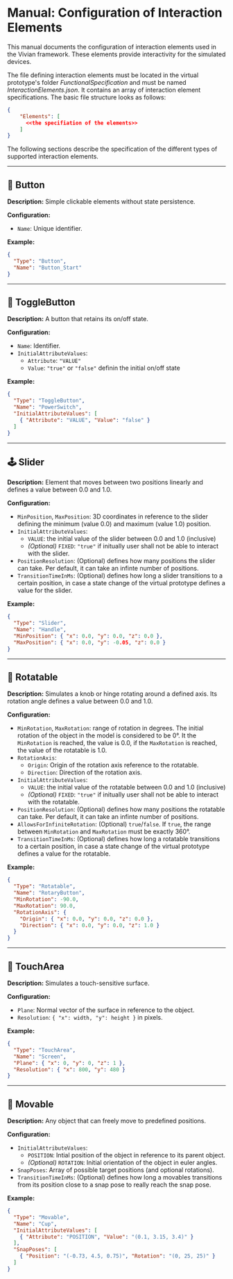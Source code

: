 # Manual: Configuration of Interaction Elements

This manual documents the configuration of interaction elements used in the Vivian framework. These elements provide interactivity for the simulated devices.

The file defining interaction elements must be located in the virtual prototype's folder *FunctionalSpecification* and must be named *InteractionElements.json*. It contains an array of interaction element specifications. The basic file structure looks as follows:

```json
{
    "Elements": [
      <<the specifiation of the elements>>
    ]
}
```

The following sections describe the specification of the different types of supported interaction elements.

---

## 🔘 Button
**Description:** Simple clickable elements without state persistence.

**Configuration:**
- `Name`: Unique identifier.

**Example:**
```json
{
  "Type": "Button",
  "Name": "Button_Start"
}
```

---

## 🔁 ToggleButton
**Description:** A button that retains its on/off state.

**Configuration:**
- `Name`: Identifier.
- `InitialAttributeValues`:
  - `Attribute`: `"VALUE"`
  - `Value`: `"true"` or `"false"` definin the initial on/off state

**Example:**
```json
{
  "Type": "ToggleButton",
  "Name": "PowerSwitch",
  "InitialAttributeValues": [
    { "Attribute": "VALUE", "Value": "false" }
  ]
}
```

---

## 🕹️ Slider
**Description:** Element that moves between two positions linearly and defines a value between 0.0 and 1.0.

**Configuration:**
- `MinPosition`, `MaxPosition`: 3D coordinates in reference to the slider defining the minimum (value 0.0) and maximum (value 1.0) position.
- `InitialAttributeValues`: 
  - `VALUE`: the initial value of the slider between 0.0 and 1.0 (inclusive)
  - *(Optional)* `FIXED`: `"true"` if initually user shall not be able to interact with the slider.
- `PositionResolution`: (Optional) defines how many positions the slider can take. Per default, it can take an infinte number of positions.
- `TransitionTimeInMs`: (Optional) defines how long a slider transitions to a certain position, in case a state change of the virtual prototype defines a value for the slider.

**Example:**
```json
{
  "Type": "Slider",
  "Name": "Handle",
  "MinPosition": { "x": 0.0, "y": 0.0, "z": 0.0 },
  "MaxPosition": { "x": 0.0, "y": -0.05, "z": 0.0 }
}
```

---

## 🔄 Rotatable
**Description:** Simulates a knob or hinge rotating around a defined axis. Its rotation angle defines a value between 0.0 and 1.0.

**Configuration:**
- `MinRotation`, `MaxRotation`: range of rotation in degrees. The initial rotation of the object in the model is considered to be 0°. It the `MinRotation` is reached, the value is 0.0, if the `MaxRotation` is reached, the value of the rotatable is 1.0.
- `RotationAxis`: 
  - `Origin`: Origin of the rotation axis reference to the rotatable.
  - `Direction`: Direction of the rotation axis.
- `InitialAttributeValues`: 
  - `VALUE`: the initial value of the rotatable between 0.0 and 1.0 (inclusive)
  - *(Optional)* `FIXED`: `"true"` if initually user shall not be able to interact with the rotatable.
- `PositionResolution`: (Optional) defines how many positions the rotatable can take. Per default, it can take an infinte number of positions.
- `AllowsForInfiniteRotation`: (Optional) `true`/`false`. If `true`, the range between `MinRotation` and `MaxRotation` must be exactly 360°.
- `TransitionTimeInMs`: (Optional) defines how long a rotatable transitions to a certain position, in case a state change of the virtual prototype defines a value for the rotatable.

**Example:**
```json
{
  "Type": "Rotatable",
  "Name": "RotaryButton",
  "MinRotation": -90.0,
  "MaxRotation": 90.0,
  "RotationAxis": {
    "Origin": { "x": 0.0, "y": 0.0, "z": 0.0 },
    "Direction": { "x": 0.0, "y": 0.0, "z": 1.0 }
  }
}
```

---

## 📱 TouchArea
**Description:** Simulates a touch-sensitive surface.

**Configuration:**
- `Plane`: Normal vector of the surface in reference to the object.
- `Resolution`: `{ "x": width, "y": height }` in pixels.

**Example:**
```json
{
  "Type": "TouchArea",
  "Name": "Screen",
  "Plane": { "x": 0, "y": 0, "z": 1 },
  "Resolution": { "x": 800, "y": 480 }
}
```

---

## 🔧 Movable
**Description:** Any object that can freely move to predefined positions.

**Configuration:**
- `InitialAttributeValues`: 
  - `POSITION`: Intial position of the object in reference to its parent object.
  - *(Optional)* `ROTATION`: Initial orientation of the object in euler angles.
- `SnapPoses`: Array of possible target positions (and optional rotations).
- `TransitionTimeInMs`: (Optional) defines how long a movables transitions from its position close to a snap pose to really reach the snap pose.

**Example:**
```json
{
  "Type": "Movable",
  "Name": "Cup",
  "InitialAttributeValues": [
    { "Attribute": "POSITION", "Value": "(0.1, 3.15, 3.4)" }
  ],
  "SnapPoses": [
    { "Position": "(-0.73, 4.5, 0.75)", "Rotation": "(0, 25, 25)" }
  ]
}
```